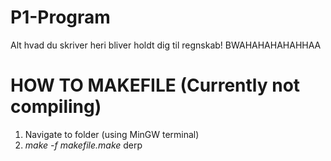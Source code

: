 # P1-Program

Alt hvad du skriver heri bliver holdt dig til regnskab! BWAHAHAHAHAHHAA


# HOW TO MAKEFILE (Currently not compiling)
  1. Navigate to folder (using MinGW terminal)
  2. _make -f makefile.make_
derp